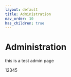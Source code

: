 ```yaml
---
layout: default
title: Administration
nav_order: 10
has_children: true
---
```


# Administration

this is a test admin page

12345
